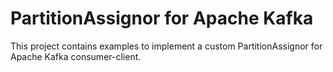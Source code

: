 # PartitionAssignor for Apache Kafka

This project contains examples to implement a custom PartitionAssignor for Apache Kafka consumer-client.